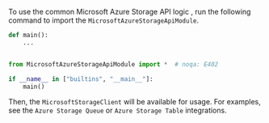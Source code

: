 To use the common Microsoft Azure Storage API logic , run the following command to import the `MicrosoftAzureStorageApiModule`.

```python
def main():
    ...


from MicrosoftAzureStorageApiModule import *  # noqa: E402

if __name__ in ["builtins", "__main__"]:
    main()
```

Then, the `MicrosoftStorageClient` will be available for usage. For examples, see the `Azure Storage Queue` or `Azure Storage Table` integrations.
